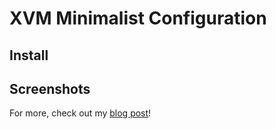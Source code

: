 # XVM Minimalist Configuration
## Install
## Screenshots
For more, check out my [blog post](http://nbyim.com/wot-xvm-minimalist-configuration/)!
